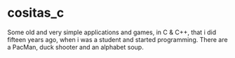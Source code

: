 # cositas_c
Some old and very simple applications and games, in C & C++, that i did fifteen years ago, when i was a student and started programming. There are a PacMan, duck shooter and an alphabet soup. 
